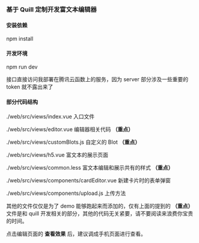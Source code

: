 ### 基于 Quill 定制开发富文本编辑器

#### 安装依赖

npm install

#### 开发环境

npm run dev

接口直接访问我部署在腾讯云函数上的服务，因为 server 部分涉及一些重要的 token 就不露出来了

#### 部分代码结构

./web/src/views/index.vue 入口文件

./web/src/views/editor.vue 编辑器相关代码 **（重点）**

./web/src/views/customBlots.js 自定义的 Blot **（重点）**

./web/src/views/h5.vue 富文本的展示页面

./web/src/views/common.less 富文本编辑和展示共有的样式 **（重点）**

./web/src/views/components/cardEditor.vue 新建卡片时的表单弹窗

./web/src/views/components/upload.js 上传方法

其他的文件仅仅是为了 demo 能够跑起来而添加的，仅有上面的提到的 **（重点）** 文件是和 quill 开发相关的部分，其他的代码无关紧要，请不要阅读来浪费你宝贵的时间。

点击编辑页面的 **查看效果** 后，建议调成手机页面进行查看。